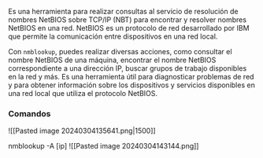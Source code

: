 Es una herramienta para realizar consultas al servicio de resolución de nombres NetBIOS sobre TCP/IP (NBT) para encontrar y resolver nombres NetBIOS en una red. NetBIOS es un protocolo de red desarrollado por IBM que permite la comunicación entre dispositivos en una red local.

Con `nmblookup`, puedes realizar diversas acciones, como consultar el nombre NetBIOS de una máquina, encontrar el nombre NetBIOS correspondiente a una dirección IP, buscar grupos de trabajo disponibles en la red y más. Es una herramienta útil para diagnosticar problemas de red y para obtener información sobre los dispositivos y servicios disponibles en una red local que utiliza el protocolo NetBIOS.


### Comandos
![[Pasted image 20240304135641.png|1500]]


nmblookup -A [ip]
![[Pasted image 20240304143144.png]]